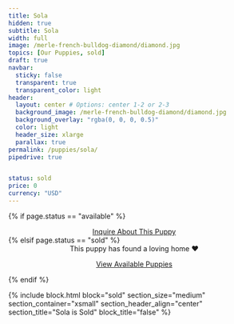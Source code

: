 ```yaml
---
title: Sola
hidden: true
subtitle: Sola
width: full
image: /merle-french-bulldog-diamond/diamond.jpg
topics: [Our Puppies, sold]
draft: true
navbar:
  sticky: false
  transparent: true
  transparent_color: light
header:
  layout: center # Options: center 1-2 or 2-3
  background_image: /merle-french-bulldog-diamond/diamond.jpg
  background_overlay: "rgba(0, 0, 0, 0.5)"
  color: light
  header_size: xlarge
  parallax: true
permalink: /puppies/sola/
pipedrive: true


status: sold
price: 0
currency: "USD"
---
```

{% if page.status == "available" %}
  <center>
    <a class="uk-button uk-button-danger uk-border-pill" href="/contact">
      Inquire About This Puppy
    </a>
  </center>
{% elsif page.status == "sold" %}
  <center>
    <div class="uk-alert-success uk-border-pill uk-text-bold uk-padding-small" uk-alert>
      This puppy has found a loving home ❤️
    </div>
    <p class="uk-text-center">
      <a href="/french-bulldog-puppies/" class="uk-button uk-button-primary uk-border-pill">
        View Available Puppies
      </a>
    </p>
  </center>
{% endif %}

{% include block.html 
  block="sold"
  section_size="medium"
  section_container="xsmall"
  section_header_align="center"
  section_title="Sola is Sold"
  block_title="false"
%}



<script type="application/ld+json">
{
  "@context": "https://schema.org/",
  "@type": "Product",
  "name": "Sola",
  "offers": {
    "@type": "Offer",
    "priceCurrency": "USD",
    "price": "0",
    "availability": "https://schema.org/SoldOut"
  }
}
</script>
